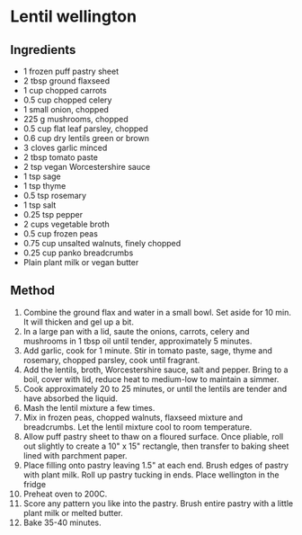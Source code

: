 # Lentil wellington 

## Ingredients

* 1 frozen puff pastry sheet
* 2 tbsp ground flaxseed
* 1 cup chopped carrots
* 0.5 cup chopped celery
* 1 small onion, chopped
* 225 g mushrooms, chopped
* 0.5 cup flat leaf parsley, chopped
* 0.6 cup dry lentils green or brown
* 3 cloves garlic minced
* 2 tbsp tomato paste
* 2 tsp vegan Worcestershire sauce
* 1 tsp sage
* 1 tsp thyme
* 0.5 tsp rosemary
* 1 tsp salt
* 0.25 tsp pepper
* 2 cups vegetable broth
* 0.5 cup frozen peas
* 0.75 cup unsalted walnuts, finely chopped
* 0.25 cup panko breadcrumbs
* Plain plant milk or vegan butter

## Method

1. Combine the ground flax and water in a small bowl. Set aside for 10 min. It will thicken and gel up a bit.
2. In a large pan with a lid, saute the onions, carrots, celery and mushrooms in 1 tbsp oil until tender, approximately 5 minutes. 
3. Add garlic, cook for 1 minute. Stir in tomato paste, sage, thyme and rosemary, chopped parsley, cook until fragrant. 
4. Add the lentils, broth, Worcestershire sauce, salt and pepper. Bring to a boil, cover with lid, reduce heat to medium-low to maintain a simmer. 
5. Cook approximately 20 to 25 minutes, or until the lentils are tender and have absorbed the liquid.
6. Mash the lentil mixture a few times. 
7. Mix in frozen peas, chopped walnuts, flaxseed mixture and breadcrumbs. Let the lentil mixture cool to room temperature.
8. Allow puff pastry sheet to thaw on a floured surface. Once pliable, roll out slightly to create a 10" x 15" rectangle, then transfer to baking sheet lined with parchment paper. 
9. Place filling onto pastry leaving 1.5" at each end. Brush edges of pastry with plant milk. Roll up pastry tucking in ends. Place wellington in the fridge
10. Preheat oven to 200C.
11. Score any pattern you like into the pastry. Brush entire pastry with a little plant milk or melted butter.
12. Bake 35-40 minutes.


